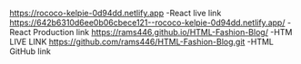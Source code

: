 https://rococo-kelpie-0d94dd.netlify.app           -React live link
https://642b6310d6ee0b06cbece121--rococo-kelpie-0d94dd.netlify.app/ -React Production link 
https://rams446.github.io/HTML-Fashion-Blog/       -HTM LIVE LINK 
https://github.com/rams446/HTML-Fashion-Blog.git   -HTML GitHub link
